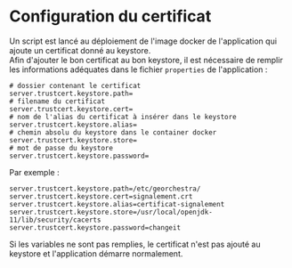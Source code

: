 # Configuration du certificat

Un script est lancé au déploiement de l'image docker de l'application qui ajoute un certificat donné au keystore.  
Afin d'ajouter le bon certificat au bon keystore, il est nécessaire de remplir les informations adéquates dans le fichier `properties` de l'application : 

```
# dossier contenant le certificat
server.trustcert.keystore.path=
# filename du certificat
server.trustcert.keystore.cert=
# nom de l'alias du certificat à insérer dans le keystore
server.trustcert.keystore.alias=
# chemin absolu du keystore dans le container docker
server.trustcert.keystore.store=
# mot de passe du keystore
server.trustcert.keystore.password=
```

Par exemple :
```
server.trustcert.keystore.path=/etc/georchestra/
server.trustcert.keystore.cert=signalement.crt
server.trustcert.keystore.alias=certificat-signalement
server.trustcert.keystore.store=/usr/local/openjdk-11/lib/security/cacerts
server.trustcert.keystore.password=changeit
```

Si les variables ne sont pas remplies, le certificat n'est pas ajouté au keystore et l'application démarre normalement.